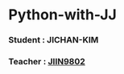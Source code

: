 # Python-with-JJ

### Student : JICHAN-KIM
### Teacher : [JIIN9802]([github.com/jiin9802](https://github.com/jiin9802)https://github.com/jiin9802)
